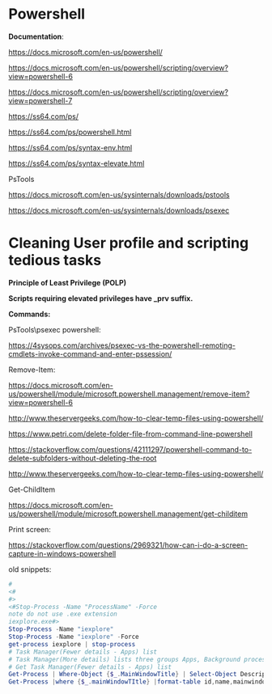 # Powershell

**Documentation**:

https://docs.microsoft.com/en-us/powershell/

https://docs.microsoft.com/en-us/powershell/scripting/overview?view=powershell-6

https://docs.microsoft.com/en-us/powershell/scripting/overview?view=powershell-7

https://ss64.com/ps/

https://ss64.com/ps/powershell.html

https://ss64.com/ps/syntax-env.html

https://ss64.com/ps/syntax-elevate.html

PsTools

https://docs.microsoft.com/en-us/sysinternals/downloads/pstools

https://docs.microsoft.com/en-us/sysinternals/downloads/psexec

# Cleaning User profile and scripting tedious tasks

**Principle of Least Privilege (POLP)**

**Scripts requiring elevated privileges have _prv suffix.**

**Commands:**

PsTools\psexec powershell:

https://4sysops.com/archives/psexec-vs-the-powershell-remoting-cmdlets-invoke-command-and-enter-pssession/

Remove-Item:

https://docs.microsoft.com/en-us/powershell/module/microsoft.powershell.management/remove-item?view=powershell-6

http://www.theservergeeks.com/how-to-clear-temp-files-using-powershell/

https://www.petri.com/delete-folder-file-from-command-line-powershell

https://stackoverflow.com/questions/42111297/powershell-command-to-delete-subfolders-without-deleting-the-root

http://www.theservergeeks.com/how-to-clear-temp-files-using-powershell/

Get-ChildItem

https://docs.microsoft.com/en-us/powershell/module/microsoft.powershell.management/get-childitem

Print screen:

https://stackoverflow.com/questions/2969321/how-can-i-do-a-screen-capture-in-windows-powershell

old snippets:
```powershell
#
<#
#>
<#Stop-Process -Name "ProcessName" -Force
note do not use .exe extension
iexplore.exe#>
Stop-Process -Name "iexplore" 
Stop-Process -Name "iexplore" -Force
get-process iexplore | stop-process
# Task Manager(Fewer details - Apps) list
# Task Manager(More details) lists three groups Apps, Background processes, Windows processes
# Get Task Manager(Fewer details - Apps) list
Get-Process | Where-Object {$_.MainWindowTitle} | Select-Object Description | stop-process
Get-Process |where {$_.mainWindowTItle} |format-table id,name,mainwindowtitle –AutoSize
```
